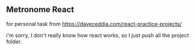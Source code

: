 ## Metronome React

for personal task
from https://daveceddia.com/react-practice-projects/


i'm sorry, I don't really know how react works, so I just push all the project folder.
